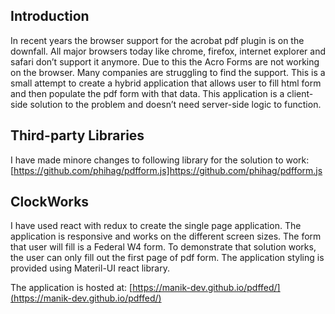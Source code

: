 ## Introduction
In recent years the browser support for the acrobat pdf plugin is on the downfall. All major browsers today like chrome, firefox, internet explorer and safari don’t support it anymore. Due to this the Acro Forms are not working on the browser. Many companies are struggling to find the support. This is a small attempt to create a hybrid application that allows user to fill html form and then populate the pdf form with that data. This application is a client-side solution to the problem and doesn’t need server-side logic to function.


## Third-party Libraries
I have made minore changes to following library for the solution to work:
[https://github.com/phihag/pdfform.js]https://github.com/phihag/pdfform.js


## ClockWorks
I have used react with redux to create the single page application. The application is responsive and works on the different screen sizes. The form that user will fill is a Federal W4 form. To demonstrate that solution works, the user can only fill out the first page of pdf form. The application styling is provided using Materil-UI react library. 

The application is hosted at: [https://manik-dev.github.io/pdffed/](https://manik-dev.github.io/pdffed/)
